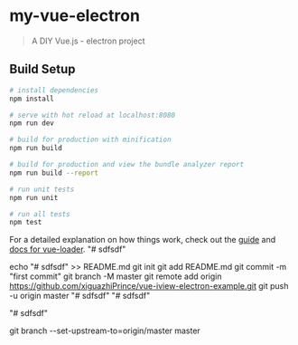 # my-vue-electron

> A DIY Vue.js - electron project

## Build Setup

``` bash
# install dependencies
npm install

# serve with hot reload at localhost:8080
npm run dev

# build for production with minification
npm run build

# build for production and view the bundle analyzer report
npm run build --report

# run unit tests
npm run unit

# run all tests
npm test
```

For a detailed explanation on how things work, check out the [guide](http://vuejs-templates.github.io/webpack/) and [docs for vue-loader](http://vuejs.github.io/vue-loader).
"# sdfsdf"

echo "# sdfsdf" >> README.md
git init
git add README.md
git commit -m "first commit"
git branch -M master
git remote add origin https://github.com/xiguazhiPrince/vue-iview-electron-example.git
git push -u origin master
"# sdfsdf"
"# sdfsdf"


"# sdfsdf"

git branch --set-upstream-to=origin/master master
